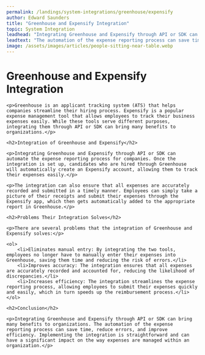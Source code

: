 ```yaml
---
permalink: /landings/system-integrations/greenhouse/expensify
author: Edward Saunders
title: "Greenhouse and Expensify Integration"
topic: System Integration
leadhead: "Integrating Greenhouse and Expensify through API or SDK can bring many benefits to organizations"
leadtext: "The automation of the expense reporting process can save time, reduce errors, and improve efficiency. Implementing the integration is straightforward and can have a significant impact on the way expenses are managed within an organization."
image: /assets/images/articles/people-sitting-near-table.webp
---
```

<div class="arttext">
	<h1>Greenhouse and Expensify Integration</h1>

	<p>Greenhouse is an applicant tracking system (ATS) that helps companies streamline their hiring process. Expensify is a popular expense management tool that allows employees to track their business expenses easily. While these tools serve different purposes, integrating them through API or SDK can bring many benefits to organizations.</p>

	<h2>Integration of Greenhouse and Expensify</h2>

	<p>Integrating Greenhouse and Expensify through API or SDK can automate the expense reporting process for companies. Once the integration is set up, candidates who are hired through Greenhouse will automatically create an Expensify account, allowing them to track their expenses easily.</p>

	<p>The integration can also ensure that all expenses are accurately recorded and submitted in a timely manner. Employees can simply take a picture of their receipts and submit their expenses through the Expensify app, which then gets automatically added to the appropriate report in Greenhouse.</p>

	<h2>Problems Their Integration Solves</h2>

	<p>There are several problems that the integration of Greenhouse and Expensify solves:</p>

	<ol>
		<li>Eliminates manual entry: By integrating the two tools, employees no longer have to manually enter their expenses into Greenhouse, saving them time and reducing the risk of errors.</li>
		<li>Improves accuracy: The integration ensures that all expenses are accurately recorded and accounted for, reducing the likelihood of discrepancies.</li>
		<li>Increases efficiency: The integration streamlines the expense reporting process, allowing employees to submit their expenses quickly and easily, which in turn speeds up the reimbursement process.</li>
	</ol>

	<h2>Conclusion</h2>

	<p>Integrating Greenhouse and Expensify through API or SDK can bring many benefits to organizations. The automation of the expense reporting process can save time, reduce errors, and improve efficiency. Implementing the integration is straightforward and can have a significant impact on the way expenses are managed within an organization.</p>

</div>